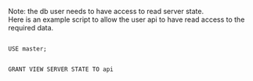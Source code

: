 
Note: the db user needs to have access to read server state.  
Here is an example script to allow the user api to have read 
access to the required data.


<code>
USE master;

GRANT VIEW SERVER STATE TO api
</code>